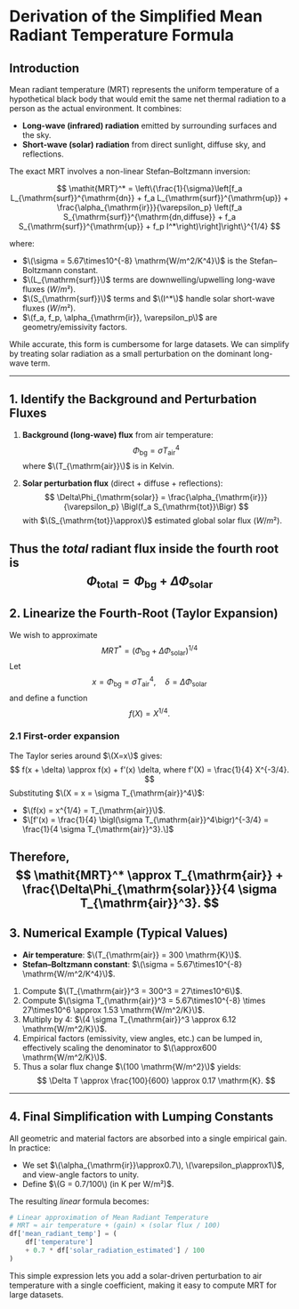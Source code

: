 # Derivation of the Simplified Mean Radiant Temperature Formula

## Introduction

Mean radiant temperature (MRT) represents the uniform temperature of a hypothetical black body that would emit the same net thermal radiation to a person as the actual environment.  It combines:

- **Long-wave (infrared) radiation** emitted by surrounding surfaces and the sky.
- **Short-wave (solar) radiation** from direct sunlight, diffuse sky, and reflections.

The exact MRT involves a non-linear Stefan–Boltzmann inversion:

$$
\mathit{MRT}^* = \left\{\frac{1}{\sigma}\left[f_a L_{\mathrm{surf}}^{\mathrm{dn}} + f_a L_{\mathrm{surf}}^{\mathrm{up}} + \frac{\alpha_{\mathrm{ir}}}{\varepsilon_p} \left(f_a S_{\mathrm{surf}}^{\mathrm{dn,diffuse}} + f_a S_{\mathrm{surf}}^{\mathrm{up}} + f_p I^*\right)\right]\right\}^{1/4}
$$

where:


- $\(\sigma = 5.67\times10^{-8} \mathrm{W/m^2/K^4}\)$ is the Stefan–Boltzmann constant.
- $\(L_{\mathrm{surf}}\)$ terms are downwelling/upwelling long-wave fluxes $(W/m²)$.
- $\(S_{\mathrm{surf}}\)$ terms and $\(I^*\)$ handle solar short-wave fluxes $(W/m²)$.
- $\(f_a, f_p, \alpha_{\mathrm{ir}}, \varepsilon_p\)$ are geometry/emissivity factors.


While accurate, this form is cumbersome for large datasets.  We can simplify by treating solar radiation as a small perturbation on the dominant long-wave term.

---

## 1. Identify the Background and Perturbation Fluxes

1. **Background (long-wave) flux** from air temperature:
$$
   \Phi_{\mathrm{bg}} = \sigma T_{\mathrm{air}}^4
$$
   where $\(T_{\mathrm{air}}\)$ is in Kelvin.

2. **Solar perturbation flux** (direct + diffuse + reflections):
   $$
   \Delta\Phi_{\mathrm{solar}} = \frac{\alpha_{\mathrm{ir}}}{\varepsilon_p} \Bigl(f_a S_{\mathrm{tot}}\Bigr)
   $$
   with $\(S_{\mathrm{tot}}\approx\)$ estimated global solar flux $(W/m²)$.

Thus the _total_ radiant flux inside the fourth root is
$$
\Phi_{\mathrm{total}} = \Phi_{\mathrm{bg}} + \Delta\Phi_{\mathrm{solar}}
$$
---

## 2. Linearize the Fourth-Root (Taylor Expansion)

We wish to approximate
$$
\mathit{MRT}^* = \bigl(\Phi_{\mathrm{bg}} + \Delta\Phi_{\mathrm{solar}}\bigr)^{1/4}
$$
Let
$$
  x = \Phi_{\mathrm{bg}} = \sigma T_{\mathrm{air}}^4,
  \quad
  \delta = \Delta\Phi_{\mathrm{solar}}
$$
and define a function
$$
  f(X) = X^{1/4}.
$$
### 2.1 First-order expansion

The Taylor series around $\(X=x\)$ gives:
$$
  f(x + \delta) \approx f(x) + f'(x) \delta,
where
  f'(X) = \frac{1}{4} X^{-3/4}.
$$
Substituting $\(X = x = \sigma T_{\mathrm{air}}^4\)$:

- $\(f(x) = x^{1/4} = T_{\mathrm{air}}\)$.
- $\[f'(x) = \frac{1}{4} \bigl(\sigma T_{\mathrm{air}}^4\bigr)^{-3/4} = \frac{1}{4 \sigma T_{\mathrm{air}}^3}.\]$

Therefore,
$$
\mathit{MRT}^* \approx T_{\mathrm{air}} + \frac{\Delta\Phi_{\mathrm{solar}}}{4 \sigma T_{\mathrm{air}}^3}.
$$
---

## 3. Numerical Example (Typical Values)

- **Air temperature**: $\(T_{\mathrm{air}} = 300 \mathrm{K}\)$.
- **Stefan–Boltzmann constant**: $\(\sigma = 5.67\times10^{-8} \mathrm{W/m^2/K^4}\)$.

1. Compute $\(T_{\mathrm{air}}^3 = 300^3 = 27\times10^6\)$.  
2. Compute $\(\sigma T_{\mathrm{air}}^3 = 5.67\times10^{-8} \times 27\times10^6 \approx 1.53 \mathrm{W/m^2/K}\)$.  
3. Multiply by 4: $\(4 \sigma T_{\mathrm{air}}^3 \approx 6.12 \mathrm{W/m^2/K}\)$.  
4. Empirical factors (emissivity, view angles, etc.) can be lumped in, effectively scaling the denominator to $\(\approx600 \mathrm{W/m^2/K}\)$.  
5. Thus a solar flux change $\(100 \mathrm{W/m^2}\)$ yields:
$$
   \Delta T \approx \frac{100}{600} \approx 0.17 \mathrm{K}.
$$
---

## 4. Final Simplification with Lumping Constants

All geometric and material factors are absorbed into a single empirical gain.  In practice:

- We set $\(\alpha_{\mathrm{ir}}\approx0.7\), \(\varepsilon_p\approx1\)$, and view-angle factors to unity.
- Define $\(G = 0.7/100\) (in K per W/m²)$.

The resulting _linear_ formula becomes:

```python
# Linear approximation of Mean Radiant Temperature
# MRT ≈ air temperature + (gain) × (solar flux / 100)
df['mean_radiant_temp'] = (
    df['temperature']
    + 0.7 * df['solar_radiation_estimated'] / 100
)
```

This simple expression lets you add a solar-driven perturbation to air temperature with a single coefficient, making it easy to compute MRT for large datasets.